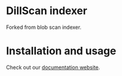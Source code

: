 # DillScan indexer

Forked from blob scan indexer.

# Installation and usage

Check out our [documentation website](https://docs.blobscan.com/docs/indexer).
